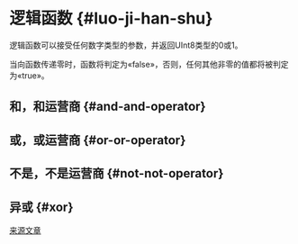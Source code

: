 # 逻辑函数 {#luo-ji-han-shu}

逻辑函数可以接受任何数字类型的参数，并返回UInt8类型的0或1。

当向函数传递零时，函数将判定为«false»，否则，任何其他非零的值都将被判定为«true»。

## 和，和运营商 {#and-and-operator}

## 或，或运营商 {#or-or-operator}

## 不是，不是运营商 {#not-not-operator}

## 异或 {#xor}

[来源文章](https://clickhouse.tech/docs/en/query_language/functions/logical_functions/) <!--hide-->
